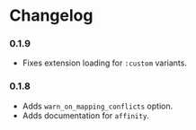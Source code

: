 # Changelog

### 0.1.9

* Fixes extension loading for `:custom` variants.

### 0.1.8

* Adds `warn_on_mapping_conflicts` option.
* Adds documentation for `affinity`.
